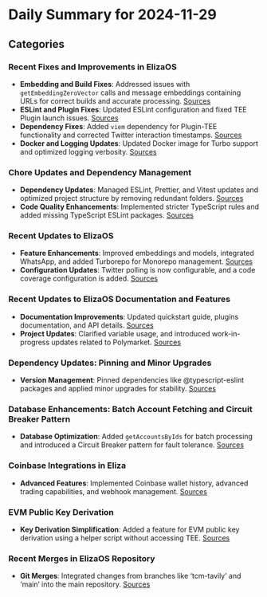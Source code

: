 # Daily Summary for 2024-11-29

## Categories

### Recent Fixes and Improvements in ElizaOS
- **Embedding and Build Fixes**: Addressed issues with `getEmbeddingZeroVector` calls and message embeddings containing URLs for correct builds and accurate processing. [Sources](https://github.com/elizaOS/eliza/commit/9e638d6927a1b1899c4a90aacc3f36f368f50cb1)
- **ESLint and Plugin Fixes**: Updated ESLint configuration and fixed TEE Plugin launch issues. [Sources](https://github.com/elizaOS/eliza/commit/5b8df8776d15f006a6766e771195e93346b4b1d8)
- **Dependency Fixes**: Added `viem` dependency for Plugin-TEE functionality and corrected Twitter interaction timestamps. [Sources](https://github.com/elizaOS/eliza/commit/ec87587a234f8e73e2a90166f76e78e0b29b0a0a)
- **Docker and Logging Updates**: Updated Docker image for Turbo support and optimized logging verbosity. [Sources](https://github.com/elizaOS/eliza/commit/6ae925e6477701ddf809f84fc3f23b0aa128aadb)

### Chore Updates and Dependency Management
- **Dependency Updates**: Managed ESLint, Prettier, and Vitest updates and optimized project structure by removing redundant folders. [Sources](https://github.com/elizaOS/eliza/pull/732)
- **Code Quality Enhancements**: Implemented stricter TypeScript rules and added missing TypeScript ESLint packages. [Sources](https://github.com/elizaOS/eliza/commit/ac71e566fc1ee0987e3f23c3d16a138d234d5112)
  
### Recent Updates to ElizaOS
- **Feature Enhancements**: Improved embeddings and models, integrated WhatsApp, and added Turborepo for Monorepo management. [Sources](https://github.com/elizaOS/eliza/commit/abc187b3dfcbb1f4e2926038153994128d493a19)
- **Configuration Updates**: Twitter polling is now configurable, and a code coverage configuration is added. [Sources](https://github.com/elizaOS/eliza/commit/68cffa37b7142d431905a192828992d5cab97127)

### Recent Updates to ElizaOS Documentation and Features
- **Documentation Improvements**: Updated quickstart guide, plugins documentation, and API details. [Sources](https://github.com/elizaOS/eliza/commit/4897043b5f13b04f7f51f5ff180f6873ebbe1758)
- **Project Updates**: Clarified variable usage, and introduced work-in-progress updates related to Polymarket. [Sources](https://github.com/elizaOS/eliza/pull/708)

### Dependency Updates: Pinning and Minor Upgrades
- **Version Management**: Pinned dependencies like @typescript-eslint packages and applied minor upgrades for stability. [Sources](https://github.com/elizaOS/eliza/pull/731)

### Database Enhancements: Batch Account Fetching and Circuit Breaker Pattern
- **Database Optimization**: Added `getAccountsByIds` for batch processing and introduced a Circuit Breaker pattern for fault tolerance. [Sources](https://github.com/elizaOS/eliza/pull/681)

### Coinbase Integrations in Eliza
- **Advanced Features**: Implemented Coinbase wallet history, advanced trading capabilities, and webhook management. [Sources](https://github.com/elizaOS/eliza/commit/62e74172ec80ab8b1a31b164bb31b5413bddb115)

### EVM Public Key Derivation
- **Key Derivation Simplification**: Added a feature for EVM public key derivation using a helper script without accessing TEE. [Sources](https://github.com/elizaOS/eliza/commit/e4de65691c03abd077e578b9f9f10f0405f87e8d)

### Recent Merges in ElizaOS Repository
- **Git Merges**: Integrated changes from branches like ‘tcm-tavily’ and ‘main’ into the main repository. [Sources](https://github.com/elizaOS/eliza/commit/5d94e982ae3f9a232ab973098c536ce8e5765dbb)
